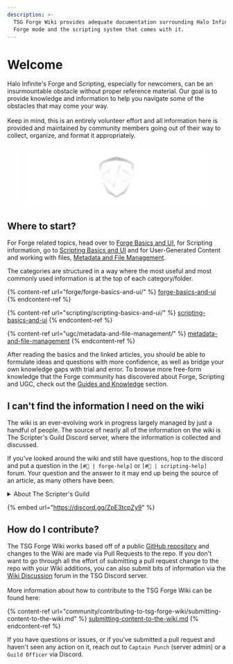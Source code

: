 ```yaml
---
description: >-
  TSG Forge Wiki provides adequate documentation surrounding Halo Infinite's
  Forge mode and the scripting system that comes with it.
---
```


# Welcome

Halo Infinite's Forge and Scripting, especially for newcomers, can be an insurmountable obstacle without proper reference material. Our goal is to provide knowledge and information to help you navigate some of the obstacles that may come your way.\
\
Keep in mind, this is an entirely volunteer effort and all information here is provided and maintained by community members going out of their way to collect, organize, and format it appropriately.

<figure><img src=".gitbook/assets/banner-tsg-logo-no-background.png" alt="The Scripter&#x27;s Guild logo"><figcaption></figcaption></figure>

## Where to start?

For Forge related topics, head over to [Forge Basics and UI](forge/forge-basics-and-ui/), for Scripting information, go to [Scripting Basics and UI](scripting/scripting-basics-and-ui/) and for User-Generated Content and working with files, [Metadata and File Management](ugc/metadata-and-file-management/).

The categories are structured in a way where the most useful and most commonly used information is at the top of each category/folder.

{% content-ref url="forge/forge-basics-and-ui/" %}
[forge-basics-and-ui](forge/forge-basics-and-ui/)
{% endcontent-ref %}

{% content-ref url="scripting/scripting-basics-and-ui/" %}
[scripting-basics-and-ui](scripting/scripting-basics-and-ui/)
{% endcontent-ref %}

{% content-ref url="ugc/metadata-and-file-management/" %}
[metadata-and-file-management](ugc/metadata-and-file-management/)
{% endcontent-ref %}

After reading the basics and the linked articles, you should be able to formulate ideas and questions with more confidence, as well as bridge your own knowledge gaps with trial and error. To browse more free-form knowledge that the Forge community has discovered about Forge, Scripting and UGC, check out the [Guides and Knowledge](guides-and-knowledge/forge/) section.



## I can't find the information I need on the wiki

The wiki is an ever-evolving work in progress largely managed by just a handful of people. The source of nearly all of the information on the wiki is The Scripter's Guild Discord server, where the information is collected and discussed.

If you've looked around the wiki and still have questions, hop to the discord and put a question in the `[#🤷 | forge-help]` or `[#🤷 | scripting-help]` forum. Your question and the answer to it may end up being the source of an article, as many others have been.

<details>

<summary>About The Scripter's Guild</summary>

The Scripter's Guild (TSG) is a server based around UGC and game dev, founded by Halo creators. We wrote the wiki for Halo 5 scripting as it existed on ForgeHub and are responsible for many enhancements to content for Halo 5 matchmaking, including the creation of the Mythic KotH, Assymetric 1 Flag CTF for BTB, Pig of the Hill, and Roaming King modes, systems for weather volumes w/ excluded interiors and static spawn timers for weapons, as well as a myriad of other creations.

Memebers of The Scripter's Guild community help each other on the Discord server and are discovering new things about Halo daily. \
\
Read more on [The Scripter's Guild](community/the-scripters-guild.md) article.

</details>

{% embed url="https://discord.gg/ZpE3tcpZy9" %}

## How do I contribute?

The TSG Forge Wiki works based off of a public [GitHub repository](https://github.com/The-Scripters-Guild/ForgeWiki) and changes to the Wiki are made via Pull Requests to the repo. If you don't want to go through all the effort of submitting a pull request change to the repo with your Wiki additions, you can also submit bits of information via the [Wiki Discussion](https://discord.com/channels/220766496635224065/1032391999740969011) forum in the TSG Discord server.\
\
More information about how to contribute to the TSG Forge Wiki can be found here:

{% content-ref url="community/contributing-to-tsg-forge-wiki/submitting-content-to-the-wiki.md" %}
[submitting-content-to-the-wiki.md](community/contributing-to-tsg-forge-wiki/submitting-content-to-the-wiki.md)
{% endcontent-ref %}

If you have questions or issues, or if you've submitted a pull request and haven't seen any action on it, reach out to `Captain Punch` (server admin) or a `Guild Officer` via Discord.
